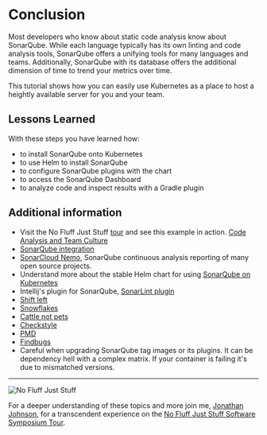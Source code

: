 # Conclusion #

Most developers who know about static code analysis know about SonarQube. While each language typically has its own linting and code analysis tools, SonarQube offers a unifying tools for many languages and teams. Additionally, SonarQube with its database offers the additional dimension of time to trend your metrics over time.

This tutorial shows how you can easily use Kubernetes as a place to host a heightly available server for you and your team.

## Lessons Learned ##

With these steps you have learned how:

- to install SonarQube onto Kubernetes
- to use Helm to install SonarQube
- to configure SonarQube plugins with the chart
- to access the SonarQube Dashboard
- to analyze code and inspect results with a Gradle plugin

## Additional information ##

* Visit the No Fluff Just Stuff [tour](https://nofluffjuststuff.com) and see this example in action. [Code Analysis and Team Culture](https://www.nofluffjuststuff.com/conference/speaker/jonathan_johnson)
* [SonarQube integration](https://www.sonarsource.com/why-us/integration/)
* [SonarCloud Nemo](https://sonarcloud.io/projects?sort=-analysis_date), SonarQube continuous analysis reporting of many open source projects.
* Understand more about the stable Helm chart for using [SonarQube on Kubernetes](https://github.com/kubernetes/charts/tree/master/stable/sonarqube)
* Intellij's plugin for SonarQube, [SonarLint plugin](https://www.sonarlint.org/intellij/howto.html)
* [Shift left](https://martinfowler.com/articles/rise-test-impact-analysis.html#ShiftLeftAndRight)
* [Snowflakes](https://martinfowler.com/bliki/SnowflakeServer.html)
* [Cattle not pets](http://cloudscaling.com/blog/cloud-computing/the-history-of-pets-vs-cattle/)
* [Checkstyle](http://checkstyle.sourceforge.net/)
* [PMD](https://pmd.github.io/)
* [Findbugs](http://findbugs.sourceforge.net/)
* Careful when upgrading SonarQube tag images or its plugins. It can be dependency hell with a complex matrix. If your container is failing it's due to mismatched versions.

------
![No Fluff Just Stuff](/javajon/courses/kubernetes-applications/sonarqube/assets/nfjs.png "No Fluff Just Stuff")

For a deeper understanding of these topics and more join me, [Jonathan Johnson](https://www.linkedin.com/in/javajon/), for a transcendent experience on the [No Fluff Just Stuff Software Symposium Tour](https://nofluffjuststuff.com/home/main).